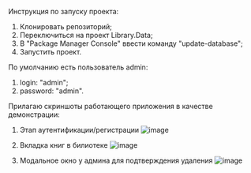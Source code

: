 Инструкция по запуску проекта:
1) Клонировать репозиторий;
2) Переключиться на проект Library.Data;
3) В "Package Manager Console" ввести команду "update-database";
4) Запустить проект.

По умолчанию есть пользователь admin:
1) login: "admin";
2) password: "admin".

Прилагаю скриншоты работающего приложения в качестве демонстрации:

1) Этап аутентификации/регистрации
![image](https://github.com/user-attachments/assets/0a670598-0563-459d-b719-48e002d1f2b1)


2) Вкладка книг в билиотеке
![image](https://github.com/user-attachments/assets/c6712041-8c33-4206-be0b-935a7f5552a6)


3) Модальное окно у админа для подтверждения удаления
![image](https://github.com/user-attachments/assets/ff9aa94a-0ec8-45f1-84fb-36b74c076ca3)
